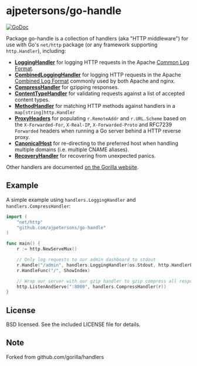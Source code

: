 ajpetersons/go-handle
================
[![GoDoc](https://godoc.org/github.com/ajpetersons/go-handle?status.svg)](https://godoc.org/github.com/ajpetersons/go-handle) 


Package go-handle is a collection of handlers (aka "HTTP middleware") for use
with Go's `net/http` package (or any framework supporting `http.Handler`), including:

* [**LoggingHandler**](https://godoc.org/github.com/ajpetersons/go-handle#LoggingHandler) for logging HTTP requests in the Apache [Common Log
  Format](http://httpd.apache.org/docs/2.2/logs.html#common).
* [**CombinedLoggingHandler**](https://godoc.org/github.com/ajpetersons/go-handle#CombinedLoggingHandler) for logging HTTP requests in the Apache [Combined Log
  Format](http://httpd.apache.org/docs/2.2/logs.html#combined) commonly used by
  both Apache and nginx.
* [**CompressHandler**](https://godoc.org/github.com/ajpetersons/go-handle#CompressHandler) for gzipping responses.
* [**ContentTypeHandler**](https://godoc.org/github.com/ajpetersons/go-handle#ContentTypeHandler) for validating requests against a list of accepted
  content types.
* [**MethodHandler**](https://godoc.org/github.com/ajpetersons/go-handle#MethodHandler) for matching HTTP methods against handlers in a
  `map[string]http.Handler`
* [**ProxyHeaders**](https://godoc.org/github.com/ajpetersons/go-handle#ProxyHeaders) for populating `r.RemoteAddr` and `r.URL.Scheme` based on the
  `X-Forwarded-For`, `X-Real-IP`, `X-Forwarded-Proto` and RFC7239 `Forwarded`
  headers when running a Go server behind a HTTP reverse proxy.
* [**CanonicalHost**](https://godoc.org/github.com/ajpetersons/go-handle#CanonicalHost) for re-directing to the preferred host when handling multiple 
  domains (i.e. multiple CNAME aliases).
* [**RecoveryHandler**](https://godoc.org/github.com/ajpetersons/go-handle#RecoveryHandler) for recovering from unexpected panics.

Other handlers are documented [on the Gorilla
website](https://www.gorillatoolkit.org/pkg/handlers).

## Example

A simple example using `handlers.LoggingHandler` and `handlers.CompressHandler`:

```go
import (
    "net/http"
    "github.com/ajpetersons/go-handle"
)

func main() {
    r := http.NewServeMux()

    // Only log requests to our admin dashboard to stdout
    r.Handle("/admin", handlers.LoggingHandler(os.Stdout, http.HandlerFunc(ShowAdminDashboard)))
    r.HandleFunc("/", ShowIndex)

    // Wrap our server with our gzip handler to gzip compress all responses.
    http.ListenAndServe(":8000", handlers.CompressHandler(r))
}
```

## License

BSD licensed. See the included LICENSE file for details.

## Note

Forked from github.com/gorilla/handlers
